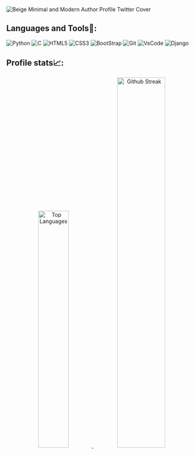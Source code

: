 <!--
**Pranjal2422/Pranjal2422** is a ✨ _special_ ✨ repository because its `README.md` (this file) appears on your GitHub profile.

Here are some ideas to get you started:

- 🔭 I’m currently working on ...
- 🌱 I’m currently learning ...
- 👯 I’m looking to collaborate on ...
- 🤔 I’m looking for help with ...
- 💬 Ask me about ...
- 📫 How to reach me: ...
- 😄 Pronouns: ...
- ⚡ Fun fact: ...
-->
![Beige Minimal and Modern Author Profile Twitter Cover](https://user-images.githubusercontent.com/75016456/172229774-b4236f43-89a8-4dcc-8042-a8cf6b5e1347.gif)

## Languages and Tools🔧:

![Python](https://img.shields.io/badge/Python-FFD43B?style=for-the-badge&logo=python&logoColor=darkgreen.png)
![C](https://img.shields.io/badge/C-00599C?style=for-the-badge&logo=c&logoColor=white)
![HTML5](https://img.shields.io/badge/HTML5-E34F26?style=for-the-badge&logo=html5&logoColor=white)
![CSS3](https://img.shields.io/badge/CSS3-1572B6?style=for-the-badge&logo=css3&logoColor=white)
![BootStrap](https://img.shields.io/badge/Bootstrap-563D7C?style=for-the-badge&logo=bootstrap&logoColor=white)
![Git](https://img.shields.io/badge/Git-F05032?style=for-the-badge&logo=git&logoColor=white)
![VsCode](https://img.shields.io/badge/Visual_Studio_Code-0078D4?style=for-the-badge&logo=visual%20studio%20code&logoColor=white)
![Django](https://img.shields.io/badge/CSS3-1572B6?style=for-the-badge&logo=css3&logoColor=white)
<!-- ![Javascript](https://img.shields.io/badge/JavaScript-F7DF1E?style=for-the-badge&logo=javascript&logoColor=black) -->
<!-- ![ReactJS](https://img.shields.io/badge/React-20232A?style=for-the-badge&logo=react&logoColor=61DAFB) -->
<!-- ![ExpressJS](https://img.shields.io/badge/Express.js-404D59?style=for-the-badge) -->
<!-- ![Material UI](https://img.shields.io/badge/Material--UI-0081CB?style=for-the-badge&logo=material-ui&logoColor=white) -->

<!-- ### :chart_with_upwards_trend: My Stats
![Anurag's GitHub stats](https://github-readme-stats.vercel.app/api?username=pranjal2422&count_private=true&show_icons=true&theme=radical)
<!-- [![Top Langs](https://github-readme-stats.vercel.app/api/top-langs/?username=pranjal2422&layout=compact&theme=radical)](https://github.com/anuraghazra/github-readme-stats) -->
<!-- [![GitHub Streak](https://github-readme-streak-stats.herokuapp.com/?user=pranjal2422&theme=radical)](https://git.io/streak-stats)  -->

## Profile stats📈:

<div align="center">
  <a href="https://github.com/anuraghazra/github-readme-stats">
    <img width="40%" src="https://github-readme-stats.vercel.app/api/top-langs/?username=pranjal2422&layout=compact&theme=dark" alt="Top Languages">
  </a>
  <a href="https://git.io/streak-stats">
    <img width="50%" src="https://github-readme-streak-stats.herokuapp.com/?user=pranjal2422&theme=dark" alt="Github Streak">
  </a>
</div>

